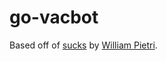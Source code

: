 # go-vacbot

Based off of [sucks](https://github.com/wpietri/sucks) by [William Pietri](https://github.com/wpietri).

